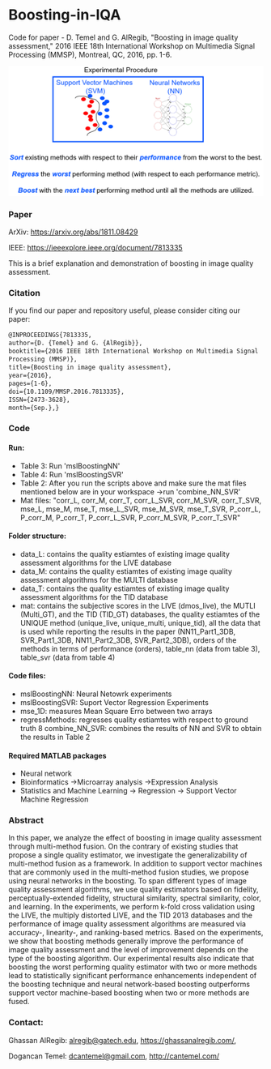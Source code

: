# Boosting-in-IQA
Code for paper - D. Temel and G. AlRegib, "Boosting in image quality assessment," 2016 IEEE 18th International Workshop on Multimedia Signal Processing (MMSP), Montreal, QC, 2016, pp. 1-6.


<p align="center">
  <img src=/Images/boosting_iqa.PNG/>
</p> 

### Paper
ArXiv: https://arxiv.org/abs/1811.08429

IEEE: https://ieeexplore.ieee.org/document/7813335

This is a brief explanation and demonstration of boosting in image quality assessment.


### Citation
If you find our paper and repository useful, please consider citing our paper:  
```
@INPROCEEDINGS{7813335, 
author={D. {Temel} and G. {AlRegib}}, 
booktitle={2016 IEEE 18th International Workshop on Multimedia Signal Processing (MMSP)}, 
title={Boosting in image quality assessment}, 
year={2016}, 
pages={1-6}, 
doi={10.1109/MMSP.2016.7813335}, 
ISSN={2473-3628}, 
month={Sep.},}

```
### Code
#### Run:
* Table 3: Run 'mslBoostingNN' 
* Table 4: Run 'mslBoostingSVR'
* Table 2: After you run the scripts above and make sure the mat files mentioned below are in your workspace ->run 'combine_NN_SVR'
* Mat files: "corr_L, corr_M, corr_T, corr_L_SVR, corr_M_SVR, corr_T_SVR, mse_L, mse_M, mse_T,
mse_L_SVR, mse_M_SVR, mse_T_SVR, P_corr_L, P_corr_M, P_corr_T, P_corr_L_SVR, P_corr_M_SVR, P_corr_T_SVR" 
#### Folder structure:
* data_L: contains the quality estiamtes of existing image quality assessment algorithms for the LIVE database
* data_M: contains the quality estiamtes of existing image quality assessment algorithms for the MULTI database
* data_T: contains the quality estiamtes of existing image quality assessment algorithms for the TID database
* mat: contains the subjective scores in the LIVE (dmos_live), the MUTLI (Multi_GT), and the TID (TID_GT) databases, the quality estiamtes of the UNIQUE method (unique_live, unique_multi, unique_tid), all the data that is used while reporting the results in the paper (NN11_Part1_3DB, SVR_Part1_3DB, NN11_Part2_3DB, SVR_Part2_3DB), orders of the methods in terms of performance (orders), table_nn (data from table 3), table_svr (data from table 4)
#### Code files:
* mslBoostingNN: Neural Netowrk experiments 
* mslBoostingSVR: Suport Vector Regression Experiments
* mse_1D: measures Mean Square Erro between two arrays
* regressMethods: regresses quality estiamtes with respect to ground truth
8 combine_NN_SVR: combines the results of NN and SVR to obtain the results in Table 2
#### Required MATLAB packages
* Neural network
* Bioinformatics ->Microarray analysis ->Expression Analysis
* Statistics and Machine Learning -> Regression -> Support Vector Machine Regression


### Abstract 
In this paper, we analyze the effect of boosting in image quality assessment through multi-method fusion. On the contrary of existing studies that propose a single quality estimator, we investigate the generalizability of multi-method fusion as a framework. In addition to support vector machines that are commonly used in the multi-method fusion studies, we propose using neural networks in the boosting. To span different types of image quality assessment algorithms, we use quality estimators based on fidelity, perceptually-extended fidelity, structural similarity, spectral similarity, color, and learning. In the experiments, we perform k-fold cross validation using the LIVE, the multiply distorted LIVE, and the TID 2013 databases and the performance of image quality assessment algorithms are measured via accuracy-, linearity-, and ranking-based metrics. Based on the experiments, we show that boosting methods generally improve the performance of image quality assessment and the level of improvement depends on the type of the boosting algorithm. Our experimental results also indicate that boosting the worst performing quality estimator with two or more methods lead to statistically significant performance enhancements independent of the boosting technique and neural network-based boosting outperforms support vector machine-based boosting when two or more methods are fused.



### Contact:

Ghassan AlRegib:  alregib@gatech.edu, https://ghassanalregib.com/, 

Dogancan Temel: dcantemel@gmail.com, http://cantemel.com/



